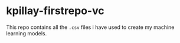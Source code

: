 # kpillay-firstrepo-vc

This repo contains all the `.csv` files i have used to create my machine learning models.
